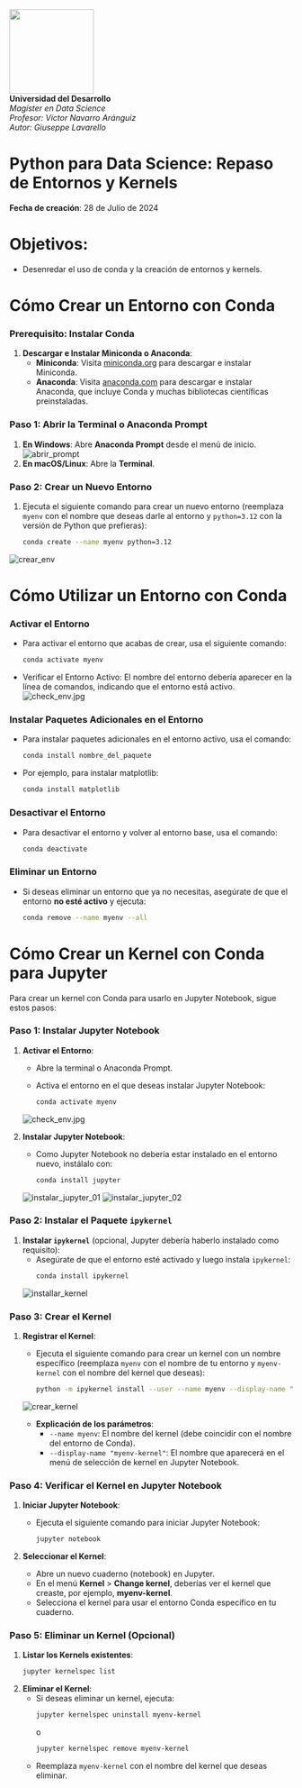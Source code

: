 <div>
<img src="https://i.ibb.co/v3CvVz9/udd-short.png" width="150"/>
    <br>
    <strong>Universidad del Desarrollo</strong><br>
    <em>Magíster en Data Science</em><br>
    <em>Profesor: Víctor Navarro Aránguiz</em><br>
    <em>Autor: Giuseppe Lavarello</em><br>
</div>

# Python para Data Science: Repaso de Entornos y Kernels 

**Fecha de creación**: 28 de Julio de 2024

# Objetivos:
- Desenredar el uso de conda y la creación de entornos y kernels.

# Cómo Crear un Entorno con Conda

### Prerequisito: Instalar Conda
1. **Descargar e Instalar Miniconda o Anaconda**:
   - **Miniconda**: Visita [miniconda.org](https://docs.conda.io/en/latest/miniconda.html) para descargar e instalar Miniconda.
   - **Anaconda**: Visita [anaconda.com](https://www.anaconda.com/products/distribution) para descargar e instalar Anaconda, que incluye Conda y muchas bibliotecas científicas preinstaladas.

### Paso 1: Abrir la Terminal o Anaconda Prompt
1. **En Windows**: Abre **Anaconda Prompt** desde el menú de inicio.  
![abrir_prompt](.\\Imagenes\\abrir_prompt.png)
2. **En macOS/Linux**: Abre la **Terminal**.

### Paso 2: Crear un Nuevo Entorno
1. Ejecuta el siguiente comando para crear un nuevo entorno (reemplaza `myenv` con el nombre que deseas darle al entorno y `python=3.12` con la versión de Python que prefieras):
   ```sh
   conda create --name myenv python=3.12
   ```  
![crear_env](.\\Imagenes\\crear_env.jpg)
# Cómo Utilizar un Entorno con Conda

### Activar el Entorno
- Para activar el entorno que acabas de crear, usa el siguiente comando:

    ```sh
    conda activate myenv
    ```
- Verificar el Entorno Activo: El nombre del entorno debería aparecer en la línea de comandos, indicando que el entorno está activo.  
![check_env.jpg](.\\Imagenes\\check_env.jpg)

### Instalar Paquetes Adicionales en el Entorno
- Para instalar paquetes adicionales en el entorno activo, usa el comando:
    ```sh
    conda install nombre_del_paquete
    ```
- Por ejemplo, para instalar matplotlib:
    ```sh
    conda install matplotlib
    ```
###  Desactivar el Entorno
- Para desactivar el entorno y volver al entorno base, usa el comando:
    ```sh
    conda deactivate
    ```
###  Eliminar un Entorno
- Si deseas eliminar un entorno que ya no necesitas, asegúrate de que el entorno **no esté activo** y ejecuta:
    ```sh
    conda remove --name myenv --all
    ```
# Cómo Crear un Kernel con Conda para Jupyter

Para crear un kernel con Conda para usarlo en Jupyter Notebook, sigue estos pasos:

### Paso 1: Instalar Jupyter Notebook

1. **Activar el Entorno**:
   - Abre la terminal o Anaconda Prompt.  
   - Activa el entorno en el que deseas instalar Jupyter Notebook:  

     ```sh
     conda activate myenv
     ```
    ![check_env.jpg](.\\Imagenes\\check_env.jpg)

2. **Instalar Jupyter Notebook**:
   - Como Jupyter Notebook no debería estar instalado en el entorno nuevo, instálalo con:
     ```sh
     conda install jupyter
     ```
    ![instalar_jupyter_01](.\\Imagenes\\instalar_jupyter_01.jpg) 
    ![instalar_jupyter_02](.\\Imagenes\\instalar_jupyter_02.jpg)     


### Paso 2: Instalar el Paquete `ipykernel`

1. **Instalar `ipykernel`** (opcional, Jupyter debería haberlo instalado como requisito):
   - Asegúrate de que el entorno esté activado y luego instala `ipykernel`:
     ```sh
     conda install ipykernel
     ```
    ![installar_kernel](.\\Imagenes\\installar_kernel.jpg)  

### Paso 3: Crear el Kernel

1. **Registrar el Kernel**:
   - Ejecuta el siguiente comando para crear un kernel con un nombre específico (reemplaza `myenv` con el nombre de tu entorno y `myenv-kernel` con el nombre del kernel que deseas):
     ```sh
     python -m ipykernel install --user --name myenv --display-name "myenv-kernel"
     ```
    ![crear_kernel](.\\Imagenes\\crear_kernel.jpg)  

   - **Explicación de los parámetros**:
     - `--name myenv`: El nombre del kernel (debe coincidir con el nombre del entorno de Conda).
     - `--display-name "myenv-kernel"`: El nombre que aparecerá en el menú de selección de kernel en Jupyter Notebook.

### Paso 4: Verificar el Kernel en Jupyter Notebook

1. **Iniciar Jupyter Notebook**:
   - Ejecuta el siguiente comando para iniciar Jupyter Notebook:
     ```sh
     jupyter notebook
     ```

2. **Seleccionar el Kernel**:
   - Abre un nuevo cuaderno (notebook) en Jupyter.
   - En el menú **Kernel** > **Change kernel**, deberías ver el kernel que creaste, por ejemplo, **myenv-kernel**.
   - Selecciona el kernel para usar el entorno Conda específico en tu cuaderno.

### Paso 5: Eliminar un Kernel (Opcional)
1. **Listar los Kernels existentes**:
     ```sh
     jupyter kernelspec list
     ```
2. **Eliminar el Kernel**:
   - Si deseas eliminar un kernel, ejecuta:
     ```sh
     jupyter kernelspec uninstall myenv-kernel
     ```
     o
     ```sh
     jupyter kernelspec remove myenv-kernel
     ```
   - Reemplaza `myenv-kernel` con el nombre del kernel que deseas eliminar.

